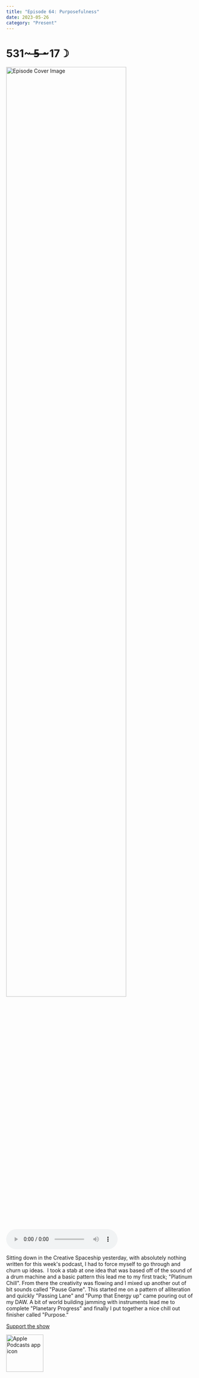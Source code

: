 ```yaml
---
title: "Episode 64: Purposefulness"
date: 2023-05-26
category: "Present"
---
```

# 531~ ̶5̶ ̶~17☽
<img src="https://artwork.captivate.fm/2633e374-a965-4f06-99cd-07f7fae43fcd/60854458c4d1acdf4e1c2f79c4137142d85d78e379bdafbd69bd34c85f5819ad.jpg" alt="Episode Cover Image" width=80%/>
<audio controls>
  <source src="https://podcasts.captivate.fm/media/f4b95d40-2c6e-4773-9f30-e581b0822d69/12925173-episode-64-purposefulness.mp3" type="audio/mpeg">
  Your browser does not support the audio element.
</audio>

<p>Sitting down in the Creative Spaceship yesterday, with absolutely nothing written for this week&apos;s podcast, I had to force myself to go through and churn up ideas.  I took a stab at one idea that was based off of the sound of a drum machine and a basic pattern this lead me to my first track; &quot;Platinum Chill&quot;. From there the creativity was flowing and I mixed up another out of bit sounds called &quot;Pause Game&quot;. This started me on a pattern of alliteration and quickly &quot;Passing Lane&quot; and &quot;Pump that Energy up&quot; came pouring out of my DAW. A bit of world building jamming with instruments lead me to complete &quot;Planetary Progress&quot; and finally I put together a nice chill out finisher called &quot;Purpose.&quot; </p><a rel="payment" href="https://www.paypal.com/donate/?hosted_button_id=WX3GRUK5BHJLS">Support the show</a>

<a href="https://podcasts.apple.com/us/podcast/living-room-music/id1608791560?tscg=30200&itsct=podcast_box_appicon&ls=1&mttnsubad=1608791560" style="display: inline-block;"><img src="https://toolbox.marketingtools.apple.com/api/v2/badges/app-icon-podcasts/standard/en-us" alt="Apple Podcasts app icon" style="width: 100px; height: 100px; vertical-align: middle; object-fit: contain;" /></a>
    